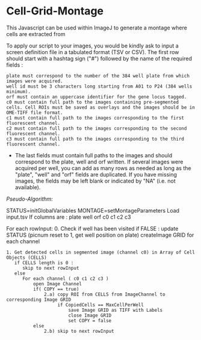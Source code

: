 # Cell-Grid-Montage

This Javascript can be used within ImageJ to generate a montage where cells are extracted from 


To apply our script to your images, you would be kindly ask to input a screen definition file in a tabulated format (TSV or CSV).
The first row should start with a hashtag sign ("#") followed by the name of the required fields :

    plate must correspond to the number of the 384 well plate from which images were acquired.
    well id must be 3 characters long starting from A01 to P24 (384 wells minimum).
    orf must contain an uppercase identifier for the gene locus tagged.
    c0 must contain full path to the images containing pre-segmented cells. Cell ROIs must be saved as overlays and the images should be in OME-TIFF file format.
    c1 must contain full path to the images corresponding to the first fluorescent channel.
    c2 must contain full path to the images corresponding to the second fluorescent channel.
    c3 must contain full path to the images corresponding to the third fluorescent channel.


* The last fields must contain full paths to the images and should correspond to the plate, well and orf written. If several images were acquired per well, you can add as many rows as needed as long as the "plate", "well" and "orf" fields are duplicated. If you have missing images, the fields may be left blank or indicated by "NA" (i.e. not available).


*Pseudo-Algorithm:*


STATUS=initGlobalVariables
MONTAGE=setMontageParameters
Load input.tsv
If columns are : plate well orf c0 c1 c2 c3

For each rowInput:
    0. Check if well has been visited
       if FALSE :
          update STATUS (picnum reset to 1, get well position on plate)
          createImage GRID for each channel

    1. Get detected cells in segmented image (channel c0) in Array of Cell Objects (CELLS)
       if CELLS length is 0 :
          skip to next rowInput
       else
          For each channel ( c0 c1 c2 c3 )
              open Image Channel
              if( COPY == true)
                  2.a) copy ROI from CELLS from ImageChannel to corresponding Image GRID
                       if CopiedCells == MaxCellPerWell
                           save Image GRID as TIFF with Labels
                           close Image GRID
                           set COPY = false
              else
                  2.b) skip to next rowInput
